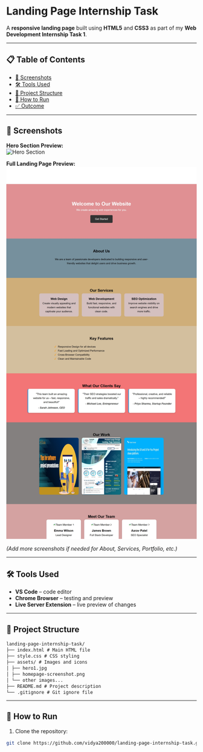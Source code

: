 # Landing Page Internship Task

A **responsive landing page** built using **HTML5** and **CSS3** as part of my **Web Development Internship Task 1**.

---

## 📋 Table of Contents

- [🎨 Screenshots](#-screenshots)  
- [🛠️ Tools Used](#️-tools-used)  
- [📂 Project Structure](#-project-structure)  
- [📖 How to Run](#-how-to-run)  
- [✅ Outcome](#-outcome)  

---

## 🎨 Screenshots

**Hero Section Preview:**  
![Hero Section](assets/hero1.jpg)

**Full Landing Page Preview:**  
![Landing Page](assets/homepage-screenshot.png)

*(Add more screenshots if needed for About, Services, Portfolio, etc.)*

---

## 🛠️ Tools Used

- **VS Code** – code editor  
- **Chrome Browser** – testing and preview  
- **Live Server Extension** – live preview of changes  

---

## 📂 Project Structure

```
landing-page-internship-task/
├── index.html # Main HTML file
├── style.css # CSS styling
├── assets/ # Images and icons
│ ├── hero1.jpg
│ ├── homepage-screenshot.png
│ └── other images...
├── README.md # Project description
└── .gitignore # Git ignore file
```

---

## 📖 How to Run

1. Clone the repository:  
```bash
git clone https://github.com/vidya200000/landing-page-internship-task.git
```

